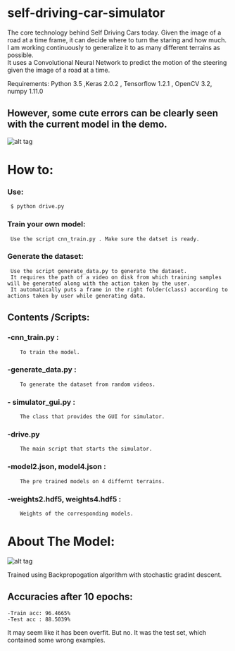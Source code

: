 # self-driving-car-simulator
The core technology behind Self Driving Cars today. Given the image of a road at a time frame, it can decide where to turn the staring and how much. I am working continuously to generalize it to as many different terrains as possible.    
It uses a Convolutional Neural Network to predict the motion of the steering given the image of a road at a time.  

Requirements: Python 3.5 ,Keras 2.0.2 , Tensorflow 1.2.1 , OpenCV 3.2, numpy 1.11.0   

## However, some cute errors can be clearly seen with the current model in the demo.    

![alt tag](https://raw.githubusercontent.com/yugrocks/self-driving-car-simulator/master/demo2.gif)   

# How to:    
 ### Use:     
     $ python drive.py      
 ### Train your own model:    
     Use the script cnn_train.py . Make sure the datset is ready.
 ### Generate the dataset:
     Use the script generate_data.py to generate the dataset.    
     It requires the path of a video on disk from which training samples will be generated along with the action taken by the user.    
     It automatically puts a frame in the right folder(class) according to actions taken by user while generating data.     

## Contents /Scripts:  
  ### -cnn_train.py :    
        To train the model.    
  ### -generate_data.py :   
        To generate the dataset from random videos.    
  ### - simulator_gui.py :    
        The class that provides the GUI for simulator.    
  ### -drive.py    
        The main script that starts the simulator.    
  ### -model2.json, model4.json :    
        The pre trained models on 4 differnt terrains.
  ### -weights2.hdf5, weights4.hdf5 :    
        Weights of the corresponding models.    

# About The Model:    

![alt tag](https://raw.githubusercontent.com/yugrocks/self-driving-car-simulator/master/model.png)     

Trained using Backpropogation algorithm with stochastic gradint descent.    
## Accuracies after 10 epochs:    
    -Train acc: 96.4665%    
    -Test acc : 88.5039%     
It may seem like it has been overfit. But no. It was the test set, which contained some wrong examples.
